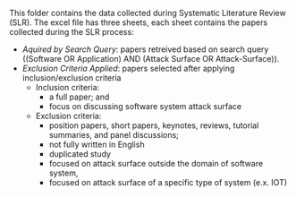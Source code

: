 This folder contains the data collected during Systematic Literature Review (SLR).
The excel file has three sheets, each sheet contains the papers collected during the SLR process:
- *Aquired by Search Query*: papers retreived based on search query ((Software
OR Application) AND (Attack Surface OR Attack-Surface)).
- *Exclusion Criteria Applied*: papers selected after applying inclusion/exclusion criteria 
  - Inclusion criteria:
    - a full paper; and 
    - focus on discussing software system attack surface
  - Exclusion criteria: 
    - position papers, short papers, keynotes, reviews, tutorial summaries, and panel discussions; 
    - not fully written in English 
    - duplicated study
    - focused on attack surface outside the domain of software system, 
    - focused on attack surface of a specific type of system (e.x. IOT)


